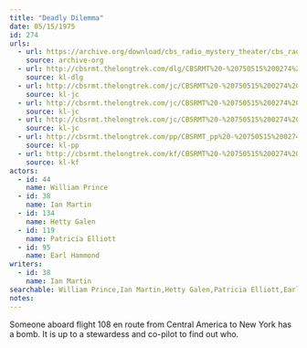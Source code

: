 ```yaml
---
title: "Deadly Dilemma"
date: 05/15/1975
id: 274
urls: 
  - url: https://archive.org/download/cbs_radio_mystery_theater/cbs_radio_mystery_theater-0251-0300.zip/cbs_radio_mystery_theater-0251-0300%2Fcbsrmt_0274_deadly_dilemma.mp3
    source: archive-org
  - url: http://cbsrmt.thelongtrek.com/dlg/CBSRMT%20-%20750515%200274%20Deadly%20Dilemma.mp3
    source: kl-dlg
  - url: http://cbsrmt.thelongtrek.com/jc/CBSRMT%20-%20750515%200274%20Deadly%20Dilemma%20vbr%20bm2%20-outro_jc.mp3
    source: kl-jc
  - url: http://cbsrmt.thelongtrek.com/jc/CBSRMT%20-%20750515%200274%20Deadly%20Dilemma%20vbr%20kb_jc.mp3
    source: kl-jc
  - url: http://cbsrmt.thelongtrek.com/jc/CBSRMT%20-%20750515%200274%20Deadly%20Dilemma%20vbr%20oz_jc.mp3
    source: kl-jc
  - url: http://cbsrmt.thelongtrek.com/pp/CBSRMT_pp%20-%20750515%200274%20Deadly%20Dilemma.mp3
    source: kl-pp
  - url: http://cbsrmt.thelongtrek.com/kf/CBSRMT%20-%20750515%200274%20Deadly%20Dilemma_kf.mp3
    source: kl-kf
actors:  
  - id: 44
    name: William Prince  
  - id: 38
    name: Ian Martin  
  - id: 134
    name: Hetty Galen  
  - id: 119
    name: Patricia Elliott  
  - id: 95
    name: Earl Hammond
writers:  
  - id: 38
    name: Ian Martin
searchable: William Prince,Ian Martin,Hetty Galen,Patricia Elliott,Earl Hammond Ian Martin
notes:  
---
```

Someone aboard flight 108 en route from Central America to New York has a bomb. It is up to a stewardess and co-pilot to find out who.